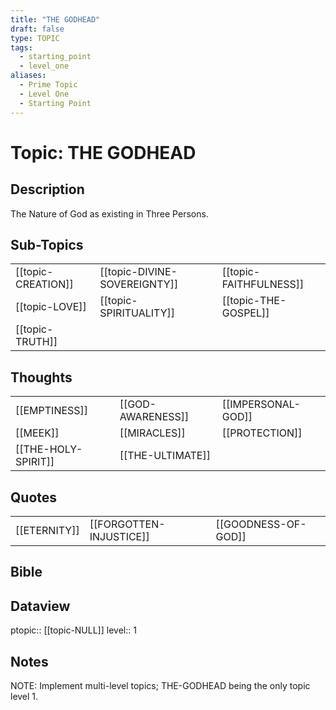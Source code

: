 ```yaml
---
title: "THE GODHEAD"
draft: false
type: TOPIC
tags:
  - starting_point
  - level_one
aliases:
  - Prime Topic
  - Level One
  - Starting Point
---
```

# Topic: THE GODHEAD
## Description
The Nature of God as existing in Three Persons.

## Sub-Topics
|     |     |     |
| --- | --- | --- |
| [[topic-CREATION]] | [[topic-DIVINE-SOVEREIGNTY]] | [[topic-FAITHFULNESS]] |
| [[topic-LOVE]] | [[topic-SPIRITUALITY]] | [[topic-THE-GOSPEL]] |
| [[topic-TRUTH]] |

## Thoughts
|     |     |     |
| --- | --- | --- |
| [[EMPTINESS]] | [[GOD-AWARENESS]] | [[IMPERSONAL-GOD]] |
| [[MEEK]] | [[MIRACLES]] | [[PROTECTION]] |
| [[THE-HOLY-SPIRIT]] | [[THE-ULTIMATE]] |

## Quotes
|     |     |     |
| --- | --- | --- |
| [[ETERNITY]] | [[FORGOTTEN-INJUSTICE]] | [[GOODNESS-OF-GOD]] |

## Bible

## Dataview
ptopic:: [[topic-NULL]]
level:: 1

## Notes
NOTE: Implement multi-level topics; THE-GODHEAD being the only topic level 1.